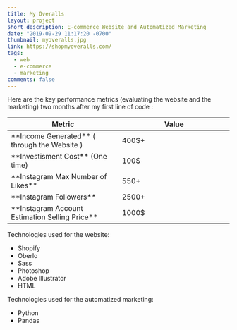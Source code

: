```yaml
---
title: My Overalls
layout: project
short_description: E-commerce Website and Automatized Marketing
date: "2019-09-29 11:17:20 -0700"
thumbnail: myoveralls.jpg
link: https://shopmyoveralls.com/
tags:
  - web
  - e-commerce
  - marketing
comments: false
---
```


Here are the key performance metrics (evaluating the website and the marketing) two months after my first line of code :

<table>
<colgroup>
<col width="50%" />
<col width="50%" />
</colgroup>
<thead>
<tr class="header">
<th>Metric</th>
<th>Value</th>
</tr>
</thead>
<tbody>
<tr>
<td markdown="span">**Income Generated** ( through the Website )</td>
<td markdown="span">400$+</td>
</tr>
	<tr>
<td markdown="span">**Investisment Cost** (One time)</td>
<td markdown="span">100$
</td>
</tr>
	<tr>
<td markdown="span">**Instagram Max Number of Likes**</td>
<td markdown="span">550+
</td>
</tr>
<tr>
<td markdown="span">**Instagram Followers**</td>
<td markdown="span">2500+
</td>
</tr>
	<tr>
<td markdown="span">**Instagram Account Estimation Selling Price**</td>
<td markdown="span">1000$
</td>
</tr>
</tbody>
</table>
Technologies used for the website:

- Shopify
- Oberlo
- Sass
- Photoshop
- Adobe Illustrator
- HTML

Technologies used for the automatized marketing:

- Python
- Pandas

